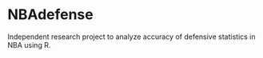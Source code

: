 # NBAdefense
Independent research project to analyze accuracy of defensive statistics in NBA using R.
